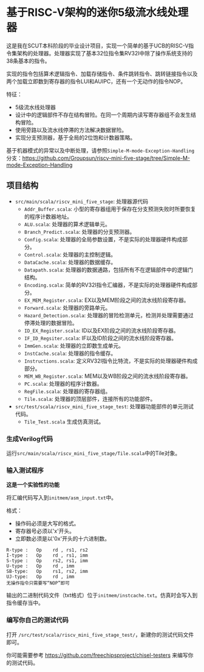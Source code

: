 # 基于RISC-V架构的迷你5级流水线处理器

这是我在SCUT本科阶段的毕业设计项目，实现一个简单的基于UCB的RISC-V指令集架构的处理器。处理器实现了基本32位指令集RV32I中除了操作系统支持的38条基本的指令。

实现的指令包括算术逻辑指令、加载存储指令、条件跳转指令、跳转链接指令以及两个加载立即数到寄存器的指令LUI和AUIPC，还有一个无动作的指令NOP。

特征：

- 5级流水线处理器
- 设计中的逻辑部件不存在结构冒险。在同一个周期内读写寄存器组不会发生结构冒险。
- 使用旁路以及流水线停滞的方法解决数据冒险。
- 实现分支预测器，基于全局的2位饱和计数器策略。

基于机器模式的异常以及中断处理，请参照`Simple-M-mode-Exception-Handling`分支：https://github.com/Groupsun/riscv-mini-five-stage/tree/Simple-M-mode-Exception-Handling

## 项目结构

- `src/main/scala/riscv_mini_five_stage`: 处理器源代码
    - `Addr_Buffer.scala`: 小型的寄存器组用于保存在分支预测失败时所要恢复的程序计数器地址。
    - `ALU.scala`: 处理器的算术逻辑单元。
    - `Branch_Predict.scala`: 处理器的分支预测器。
    - `Config.scala`: 处理器的全局参数设置，不是实际的处理器硬件构成部分。
    - `Control.scala`: 处理器的主控制逻辑。
    - `DataCache.scala`: 处理器的数据缓存。
    - `Datapath.scala`: 处理器的数据通路，包括所有不在逻辑部件中的逻辑门结构。
    - `Encoding.scala`: 简单的RV32I指令汇编器，不是实际的处理器硬件构成部分。
    - `EX_MEM_Register.scala`: EX以及MEM阶段之间的流水线阶段寄存器。
    - `Forward.scala`: 处理器的旁路单元。
    - `Hazard_Detection.scala`: 处理器的冒险检测单元，检测并处理需要通过停滞处理的数据冒险。
    - `ID_EX_Register.scala`: ID以及EX阶段之间的流水线阶段寄存器。
    - `IF_ID_Regsiter.scala`: IF以及ID阶段之间的流水线阶段寄存器。
    - `ImmGen.scala`: 处理器的立即数生成单元。
    - `InstCache.scala`: 处理器的指令缓存。
    - `Instructions.scala`: 定义RV32I指令比特流，不是实际的处理器硬件构成部分。
    - `MEM_WB_Register.scala`: MEM以及WB阶段之间的流水线阶段寄存器。
    - `PC.scala`: 处理器的程序计数器。
    - `RegFile.scala`: 处理器的寄存器组。
    - `Tile.scala`: 处理器的顶层部件，连接所有的功能部件。
- `src/test/scala/riscv_mini_five_stage_test`: 处理器功能部件的单元测试代码。
    - `Tile_Test.scala` 生成仿真测试。

### 生成Verilog代码

运行`src/main/scala/riscv_mini_five_stage/Tile.scala`中的Tile对象。

### 输入测试程序

**这是一个实验性的功能**

将汇编代码写入到`initmem/asm_input.txt`中。

格式：

- 操作码必须是大写的格式。
- 寄存器号必须以'x'开头。
- 立即数必须是以'0x'开头的十六进制数。

```
R-type :   Op    rd , rs1, rs2
I-type :   Op    rd , rs1, imm
S-type :   Op    rs2, rs1, imm
U-type :   Op    rd , imm
SB-type:   Op    rs1, rs2, imm
UJ-type:   Op    rd , imm
无操作指令只需要写“NOP”即可
```

输出的二进制代码文件（txt格式）位于`initmem/instcache.txt`。仿真时会写入到指令缓存当中。

### 编写你自己的测试代码

打开 `/src/test/scala/riscv_mini_five_stage_test/`，新建你的测试代码文件即可。

你可能需要参考 https://github.com/freechipsproject/chisel-testers 来编写你的测试代码。
